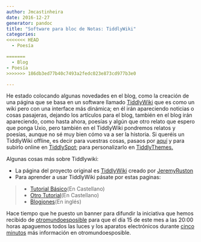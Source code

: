 ```yaml
---
author: Jmcastinheira
date: 2016-12-27
generator: pandoc
title: "Software para bloc de Notas: TiddlyWiki"
categories:
<<<<<<< HEAD
  - Poesía

=======
  - Blog
- Poesía
>>>>>>> 186db3ed77b40c7493a2fedc023e873cd977b3e0

---
```




He estado colocando algunas novedades en el blog, como la creación de
una página que se basa en un software llamado
[TiddlyWiki](http://lrealnlspejo.tiddlyspot.com/index.html) que es como
un wiki pero con una interface más dinámica; en él irán apareciendo
noticias o cosas pasajeras, dejando los artículos para el blog, también
en el blog irán apareciendo, como hasta ahora, poesías y algún que otro
relato que espero que ponga Uxio, pero también en el TiddlyWiki
pondremos relatos y poesías, aunque no sé muy bien cómo va a ser la
historia. Si queréis un TiddlyWiki offline, es decir para vuestras
cosas, pasaos por [aquí](http://www.zopelana.org/wiki/vacio.html) y para
subirlo online en [TiddlySpot](http://tiddlyspot.com/); para
personalizarlo en [TiddlyThemes.](http://tiddlythemes.com/)

Algunas cosas más sobre Tiddlywiki:

  -   La página del proyecto original es
    [TiddlyWiki](http://www.tiddlywiki.com/) creado por
    [JeremyRuston](http://www.tiddlywiki.com/#JeremyRuston)
  -   Para aprender a usar TiddlyWiki pásate por estas paginas:

> -   [Tutorial
>     Básico](http://www.giffmex.org/twtutorialespanol.html)(En
>     Castellano)
> -   [Otro Tutorial](http://zopelana.org/ciberperiodismo/?p=131)(En
>     Castellano)
> -   [Blogjones](http://www.blogjones.com/TiddlyWikiTutorial.html)(En
>     inglés)

Hace tiempo que he puesto un banner para difundir la iniciativa que
hemos recibido de
[otromundoesposible](http://www.otromundoesposible.com/) para que el día
15 de este mes a las 20:00 horas apaguemos todos las luces y los
aparatos electrónicos durante [cinco
minutos](http://www.otromundoesposible.com/?p=1432) más información en
otromundoesposible.
